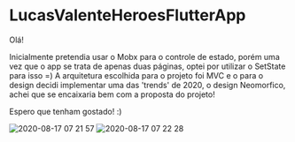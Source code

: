 # LucasValenteHeroesFlutterApp


Olá!

Inicialmente pretendia usar o Mobx para o controle de estado, porém uma vez que o app se trata de apenas duas páginas, optei por utilizar o SetState para isso =)
A arquitetura escolhida para o projeto foi MVC e o para o design decidi implementar uma das 'trends' de 2020, o design Neomorfico, achei que se encaixaria bem com a proposta do projeto!

Espero que tenham gostado! :)

![2020-08-17 07 21 57](https://user-images.githubusercontent.com/17681714/90388342-0560d080-e05e-11ea-830c-8c00e9fb91de.gif)
![2020-08-17 07 22 28](https://user-images.githubusercontent.com/17681714/90388348-0691fd80-e05e-11ea-9c8e-970fb8ec7ac7.gif)

